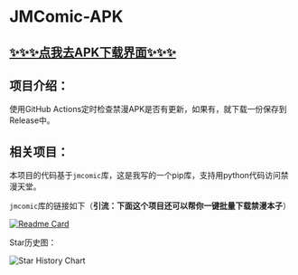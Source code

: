 # JMComic-APK

## [✨✨✨点我去APK下载界面✨✨✨](https://github.com/hect0x7/JMComic-APK/releases/latest)

## 项目介绍：

使用GitHub Actions定时检查禁漫APK是否有更新，如果有，就下载一份保存到Release中。


## 相关项目：

本项目的代码基于`jmcomic`库，这是我写的一个pip库，支持用python代码访问禁漫天堂。

`jmcomic`库的链接如下（**引流：下面这个项目还可以帮你一键批量下载禁漫本子**）

[![Readme Card](https://github-readme-stats.vercel.app/api/pin/?username=hect0x7&repo=JMComic-Crawler-Python)](https://github.com/hect0x7/JMComic-Crawler-Python)

Star历史图：

<picture>
  <source
    media="(prefers-color-scheme: dark)"
    srcset="
      https://api.star-history.com/svg?repos=hect0x7/JMComic-Crawler-Python,hect0x7/JMComic-APK&type=Date&theme=dark
    "
  />
  <source
    media="(prefers-color-scheme: light)"
    srcset="
      https://api.star-history.com/svg?repos=hect0x7/JMComic-Crawler-Python,hect0x7/JMComic-APK&type=Date
    "
  />
  <img
    alt="Star History Chart"
    src="https://api.star-history.com/svg?repos=hect0x7/JMComic-Crawler-Python,hect0x7/JMComic-APK&type=Date"
  />
</picture>

